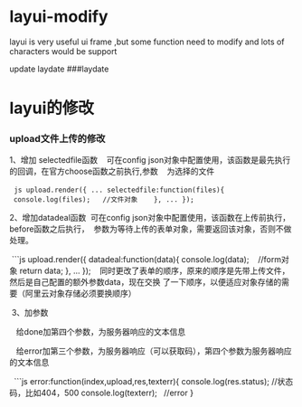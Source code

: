 # layui-modify
layui is very useful ui frame ,but some function need to modify and lots of characters would be support


update laydate
###laydate 

# layui的修改

### upload文件上传的修改
1、增加 selectedfile函数
    可在config json对象中配置使用，该函数是最先执行的回调，在官方choose函数之前执行,参数
    为选择的文件
    
   ```js
   upload.render({
   ...
   selectedfile:function(files){
        console.log(files);   //文件对象
    },
    ...
    });
    ```
    
2、增加datadeal函数
  可在config json对象中配置使用，该函数在上传前执行，before函数之后执行，
  参数为等待上传的表单对象，需要返回该对象，否则不做处理。
  
  ```js
   upload.render({
   datadeal:function(data){
     console.log(data);    //form对象
     return data;
   },
   ...
  });
  
  同时更改了表单的顺序，原来的顺序是先带上传文件，然后是自己配置的额外参数data，现在交换
  了一下顺序，以便适应对象存储的需要（阿里云对象存储必须要换顺序）
  
  3、加参数
  
    给done加第四个参数，为服务器响应的文本信息
    
    给error加第三个参数，为服务器响应（可以获取码），第四个参数为服务器响应的文本信息
    
   ```js
    error:function(index,upload,res,texterr){
       console.log(res.status); //状态码，比如404，500
       console.log(texterr);    //error
    }
  ```
